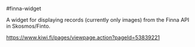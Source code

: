 #finna-widget

A widget for displaying records (currently only images) from the Finna API in Skosmos/Finto.

https://www.kiwi.fi/pages/viewpage.action?pageId=53839221

